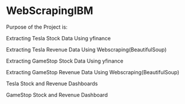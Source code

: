 # WebScrapingIBM
Purpose of the Project is:

Extracting Tesla Stock Data Using yfinance

Extracting Tesla Revenue Data Using Webscraping(BeautifulSoup)

Extracting GameStop Stock Data Using yfinance

Extracting GameStop Revenue Data Using Webscraping(BeautifulSoup)

Tesla Stock and Revenue Dashboards

GameStop Stock and Revenue Dashboard


